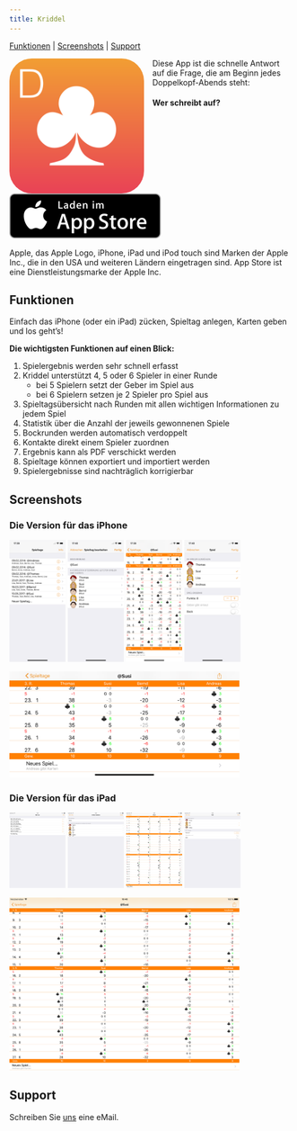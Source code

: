 ```yaml
---
title: Kriddel
---
```

[Funktionen](#funktionen) | [Screenshots](#screenshots) |  [Support](#support)

<div markdown="1">
<img align="left" alt="Icon" src="assets/kriddel3/Kriddel3_1024.png" width="240" style="margin-right: 15px; border-radius:40px" >

Diese App ist die schnelle Antwort auf die Frage, die am Beginn jedes Doppelkopf-Abends steht:

#### Wer schreibt auf?

<a href="https://itunes.apple.com/de/app/kriddel/id595693827"><img alt="Appstore Download" src="assets/kriddel3/Download_on_the_App_Store_Badge_DE_Source_135x40.svg"></a>

Apple, das Apple Logo, iPhone, iPad und iPod touch sind Marken der Apple Inc., die in den USA und weiteren Ländern eingetragen sind. App Store ist eine Dienstleistungsmarke der Apple Inc.
</div>

## Funktionen

Einfach das iPhone (oder ein iPad) zücken, Spieltag anlegen, Karten geben und los geht’s!

**Die wichtigsten Funktionen auf einen Blick:**

1. Spielergebnis werden sehr schnell erfasst
1. Kriddel unterstützt 4, 5 oder 6 Spieler in einer Runde<br/>
     - bei 5 Spielern setzt der Geber im Spiel aus
     - bei 6 Spielern setzen je 2 Spieler pro Spiel aus
1. Spieltagsübersicht nach Runden mit allen wichtigen Informationen zu jedem Spiel
1. Statistik über die Anzahl der jeweils gewonnenen Spiele
1. Bockrunden werden automatisch verdoppelt
1. Kontakte direkt einem Spieler zuordnen
1. Ergebnis kann als PDF verschickt werden
1. Spieltage können exportiert und importiert werden
1. Spielergebnisse sind nachträglich korrigierbar

## Screenshots

### Die Version für das iPhone

<img alt="Spieltage" src="assets/kriddel3/iPhone/Simulator%20Screen%20Shot%20-%20iPhone%20X%20-%20Spieltage.png" width="100"> <img alt="Spieltage bearbeiten" src="assets/kriddel3/iPhone/Simulator%20Screen%20Shot%20-%20iPhone%20X%20-%20Spieltag%20bearbeiten.png" width="100"> <img alt="Spieltag" src="assets/kriddel3/iPhone/Simulator%20Screen%20Shot%20-%20iPhone%20X%20-%20Spieltag.png" width="100"> <img alt="Spiel" src="assets/kriddel3/iPhone/Simulator%20Screen%20Shot%20-%20iPhone%20X%20-%20Spiel.png" width="100">

<img alt="Spieltag quer" src="assets/kriddel3/iPhone/Simulator%20Screen%20Shot%20-%20iPhone%20X%20-%20Spieltag%20quer.png" width="410">

### Die Version für das iPad

<img alt="Spieltage" src="assets/kriddel3/iPad/Simulator%20Screen%20Shot%20-%20iPad%20Pro%20-%20Spieltage.png" width="100"> <img alt="Spieltage bearbeiten" src="assets/kriddel3/iPad/Simulator%20Screen%20Shot%20-%20iPad%20Pro%20-%20Spieltag%20bearbeiten.png" width="100"> <img alt="Spieltag" src="assets/kriddel3/iPad/Simulator%20Screen%20Shot%20-%20iPad%20Pro%20-%20Spieltag.png" width="100"> <img alt="Spiel" src="assets/kriddel3/iPad/Simulator%20Screen%20Shot%20-%20iPad%20Pro%20-%20Spiel.png" width="100">

<img alt="Spieltag quer" src="assets/kriddel3/iPad/Simulator%20Screen%20Shot%20-%20iPad%20Pro%20-%20Spieltag%20quer.png" width="410">

## Support

Schreiben Sie [uns](mailto:support@schreibauf.schreib.name) eine eMail.

